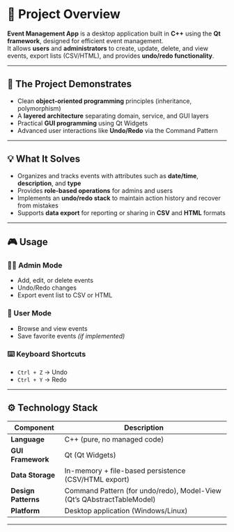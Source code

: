 # 🧭 Project Overview

**Event Management App** is a desktop application built in **C++** using the **Qt framework**, designed for efficient event management.  
It allows **users** and **administrators** to create, update, delete, and view events, export lists (CSV/HTML), and provides **undo/redo functionality**.

---

## 🧠 The Project Demonstrates

- Clean **object-oriented programming** principles (inheritance, polymorphism)  
- A **layered architecture** separating domain, service, and GUI layers  
- Practical **GUI programming** using Qt Widgets  
- Advanced user interactions like **Undo/Redo** via the Command Pattern  

---

## 💡 What It Solves

- Organizes and tracks events with attributes such as **date/time**, **description**, and **type**  
- Provides **role-based operations** for admins and users  
- Implements an **undo/redo stack** to maintain action history and recover from mistakes  
- Supports **data export** for reporting or sharing in **CSV** and **HTML** formats  

---

## 🎮 Usage

### 👩‍💼 Admin Mode
- Add, edit, or delete events  
- Undo/Redo changes  
- Export event list to CSV or HTML  

### 👤 User Mode
- Browse and view events  
- Save favorite events *(if implemented)*  

### ⌨️ Keyboard Shortcuts
- `Ctrl + Z` → Undo  
- `Ctrl + Y` → Redo  

---

## ⚙️ Technology Stack

| Component | Description |
|------------|--------------|
| **Language** | C++ (pure, no managed code) |
| **GUI Framework** | Qt (Qt Widgets) |
| **Data Storage** | In-memory + file-based persistence (CSV/HTML export) |
| **Design Patterns** | Command Pattern (for undo/redo), Model-View (Qt’s QAbstractTableModel) |
| **Platform** | Desktop application (Windows/Linux) |

---
